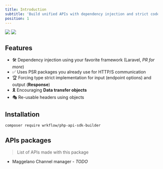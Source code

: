 ```yaml
---
title: Introduction
subtitle: 'Build unified APIs with dependency injection and strict code in mind.'
position: 1
---
```


<p>
<img src="https://img.shields.io/badge/PHPStan-8-blue" class="inline-flex" /> 
<img src="https://img.shields.io/badge/PHP-8.1-B0B3D6"  class="inline-flex" />
</p>

## Features

- 🛠 Dependency injection using your favorite framework (Laravel, _PR for more_)
- ✅ Uses PSR packages you already use for HTTP/S communication
- 🏆 Forcing type strict implementation for input (endpoint options) and output (**Response**)
- 🎗 Encouraging **Data transfer objects**
- 🎭 Re-usable headers using objects

## Installation

```bash
composer require wrkflow/php-api-sdk-builder
```

## APIs packages

> List of APIs made with this package

- Maggelano Channel manager - _TODO_


